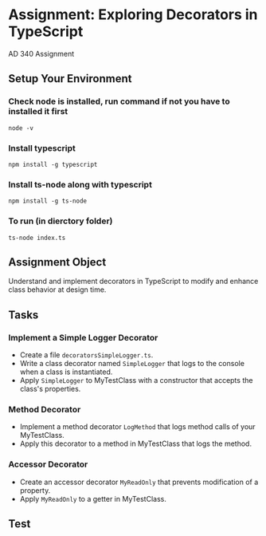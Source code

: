 # Assignment: Exploring Decorators in TypeScript 
AD 340 Assignment

## Setup Your Environment
### Check node is installed, run command if not you have to installed it first
```
node -v
```
### Install typescript
```
npm install -g typescript
```
### Install ts-node along with typescript 
```
npm install -g ts-node
```
### To run (in dierctory folder)
```
ts-node index.ts
```

## Assignment Object
Understand and implement decorators in TypeScript to modify and enhance class behavior at design time.

## Tasks
### Implement a Simple Logger Decorator
- Create a file `decoratorsSimpleLogger.ts`.
- Write a class decorator named `SimpleLogger` that logs to the console when a class is instantiated.
- Apply `SimpleLogger` to MyTestClass with a constructor that accepts the class's properties.
### Method Decorator
- Implement a method decorator `LogMethod` that logs method calls of your MyTestClass.
- Apply this decorator to a method in MyTestClass that logs the method.
### Accessor Decorator
- Create an accessor decorator `MyReadOnly` that prevents modification of a property.
- Apply `MyReadOnly` to a getter in MyTestClass.

## Test

